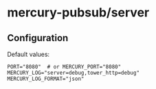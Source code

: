 # mercury-pubsub/server

## Configuration

Default values:

```shell
PORT="8080"  # or MERCURY_PORT="8080"
MERCURY_LOG="server=debug,tower_http=debug"
MERCURY_LOG_FORMAT="json"
```
